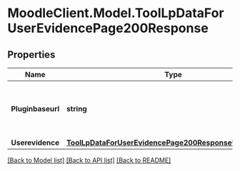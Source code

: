 # MoodleClient.Model.ToolLpDataForUserEvidencePage200Response

## Properties

Name | Type | Description | Notes
------------ | ------------- | ------------- | -------------
**Pluginbaseurl** | **string** | Url to the tool_lp plugin folder on this Moodle site | 
**Userevidence** | [**ToolLpDataForUserEvidencePage200ResponseUserevidence**](ToolLpDataForUserEvidencePage200ResponseUserevidence.md) |  | 

[[Back to Model list]](../README.md#documentation-for-models) [[Back to API list]](../README.md#documentation-for-api-endpoints) [[Back to README]](../README.md)

